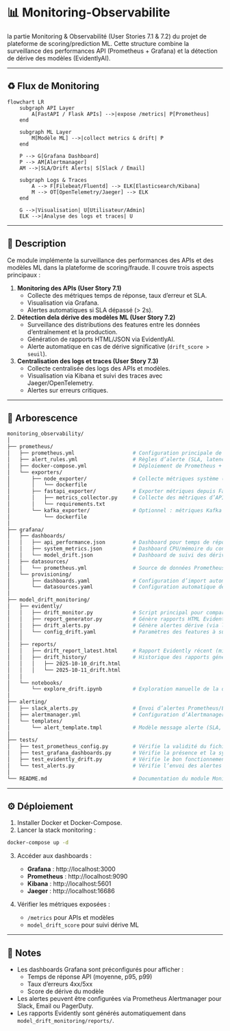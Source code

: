 # 📊 Monitoring-Observabilite
la partie Monitoring &amp; Observabilité (User Stories 7.1 &amp; 7.2) du projet de plateforme de scoring/prediction ML. Cette structure combine la surveillance des performances API (Prometheus + Grafana) et la détection de dérive des modèles (EvidentlyAI).

---
## ♻️ Flux de Monitoring

```mermaid
flowchart LR
    subgraph API Layer
        A[FastAPI / Flask APIs] -->|expose /metrics| P[Prometheus]
    end

    subgraph ML Layer
        M[Modèle ML] -->|collect metrics & drift| P
    end

    P --> G[Grafana Dashboard]
    P --> AM[Alertmanager]
    AM -->|SLA/Drift Alerts| S[Slack / Email]

    subgraph Logs & Traces
        A --> F[Filebeat/Fluentd] --> ELK[Elasticsearch/Kibana]
        M --> OT[OpenTelemetry/Jaeger] --> ELK
    end

    G -->|Visualisation| U[Utilisateur/Admin]
    ELK -->|Analyse des logs et traces| U
```

---

## 🧩 Description 
Ce module implémente la surveillance des performances des APIs et des modèles ML dans la plateforme de scoring/fraude. Il couvre trois aspects principaux : 
1. **Monitoring des APIs (User Story 7.1)** 
    - Collecte des métriques temps de réponse, taux d’erreur et SLA.
    - Visualisation via Grafana.
    - Alertes automatiques si SLA dépassé (> 2s).
2. **Détection dela dérive des modèles ML (User Story 7.2)**
    - Surveillance des distributions des features entre les données d’entraînement et la production.
    - Génération de rapports HTML/JSON via EvidentlyAI.
    - Alerte automatique en cas de dérive significative (`drift_score > seuil`).
3. **Centralisation des logs et traces (User Story 7.3)**
    - Collecte centralisée des logs des APIs et modèles.
    - Visualisation via Kibana et suivi des traces avec Jaeger/OpenTelemetry.
    - Alertes sur erreurs critiques.
---

## 📂 Arborescence

```bash
monitoring_observability/
│
├── prometheus/
│   ├── prometheus.yml                   # Configuration principale de Prometheus (targets, scrape interval, alert rules)
│   ├── alert_rules.yml                  # Règles d’alerte (SLA, latence API > 2s)
│   ├── docker-compose.yml               # Déploiement de Prometheus + Grafana via Docker
│   └── exporters/
│       ├── node_exporter/               # Collecte métriques système (CPU, mémoire, disque)
│       │   └── dockerfile
│       ├── fastapi_exporter/            # Exporter métriques depuis FastAPI (via /metrics)
│       │   ├── metrics_collector.py     # Collecte des métriques d’API (temps de réponse, erreurs, trafic)
│       │   └── requirements.txt
│       └── kafka_exporter/              # Optionnel : métriques Kafka si utilisé
│           └── dockerfile
│
├── grafana/
│   ├── dashboards/
│   │   ├── api_performance.json         # Dashboard pour temps de réponse, taux d’erreur, SLA
│   │   ├── system_metrics.json          # Dashboard CPU/mémoire du conteneur ou serveur
│   │   └── model_drift.json             # Dashboard de suivi des dérives du modèle
│   ├── datasources/
│   │   └── prometheus.yml               # Source de données Prometheus pour Grafana
│   └── provisioning/
│       ├── dashboards.yaml              # Configuration d’import automatique des dashboards
│       └── datasources.yaml             # Configuration automatique de la datasource Prometheus
│
├── model_drift_monitoring/
│   ├── evidently/
│   │   ├── drift_monitor.py             # Script principal pour comparer les distributions (train vs prod)
│   │   ├── report_generator.py          # Génère rapports HTML Evidently
│   │   ├── drift_alerts.py              # Génère alertes dérive (via logs, Slack, Prometheus Pushgateway…)
│   │   └── config_drift.yaml            # Paramètres des features à surveiller (seuils, fréquence)
│   │
│   ├── reports/
│   │   ├── drift_report_latest.html     # Rapport Evidently récent (mis à jour automatiquement)
│   │   ├── drift_history/               # Historique des rapports générés
│   │   │   ├── 2025-10-10_drift.html
│   │   │   └── 2025-10-11_drift.html
│   │
│   └── notebooks/
│       └── explore_drift.ipynb          # Exploration manuelle de la dérive (EDA des distributions)
│
├── alerting/
│   ├── slack_alerts.py                  # Envoi d’alertes Prometheus/Evidently vers Slack ou email
│   ├── alertmanager.yml                 # Configuration d’Alertmanager (canaux, routes, templates)
│   └── templates/
│       └── alert_template.tmpl          # Modèle message alerte (SLA, dérive, erreurs API)
│
├── tests/
│   ├── test_prometheus_config.py        # Vérifie la validité du fichier prometheus.yml
│   ├── test_grafana_dashboards.py       # Vérifie la présence et la syntaxe JSON des dashboards
│   ├── test_evidently_drift.py          # Vérifie le bon fonctionnement du drift monitor
│   └── test_alerts.py                   # Vérifie l’envoi des alertes (mock Slack/mail)
│
└── README.md                            # Documentation du module Monitoring & Observabilité
```

---

## ⚙️ Déploiement

1. Installer Docker et Docker-Compose.
2. Lancer la stack monitoring :
```bash
docker-compose up -d
```
3. Accéder aux dashboards :

    - **Grafana** : http://localhost:3000
    - **Prometheus** : http://localhost:9090
    - **Kibana** : http://localhost:5601
    - **Jaeger** : http://localhost:16686

4. Vérifier les métriques exposées :
    - ``/metrics`` pour APIs et modèles
    - ``model_drift_score`` pour suivi dérive ML

---

## 📌 Notes

- Les dashboards Grafana sont préconfigurés pour afficher :
    - Temps de réponse API (moyenne, p95, p99)
    - Taux d’erreurs 4xx/5xx
    - Score de dérive du modèle
- Les alertes peuvent être configurées via Prometheus Alertmanager pour Slack, Email ou PagerDuty.
- Les rapports Evidently sont générés automatiquement dans ``model_drift_monitoring/reports/``.